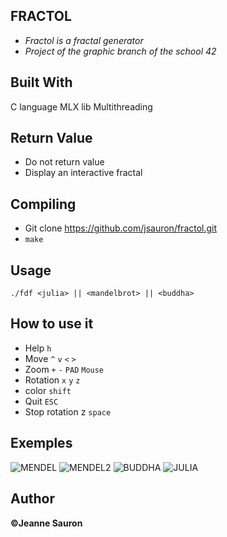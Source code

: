 ## FRACTOL
  
* *Fractol is a fractal generator*
* *Project of the graphic branch of the school 42*

## Built With

C language
MLX lib
Multithreading

## Return Value
 
* Do not return value
* Display an interactive fractal
 
## Compiling
 
* Git clone https://github.com/jsauron/fractol.git
* `make`

## Usage

`./fdf <julia> || <mandelbrot> || <buddha>`

## How to use it

* Help `h`
* Move `^` `v` `<` `>`
* Zoom `+` `-` `PAD` `Mouse`
* Rotation `x` `y` `z`
* color `shift`
* Quit `ESC` 
* Stop rotation z `space`

## Exemples
![MENDEL](https://i.imgur.com/8HfAS2X.png)
![MENDEL2](https://i.imgur.com/dvLl5CA.png)
![BUDDHA](https://i.imgur.com/wFaslc3.png)
![JULIA](https://i.imgur.com/dk3GQvQ.png)


## Author

**©Jeanne Sauron**

